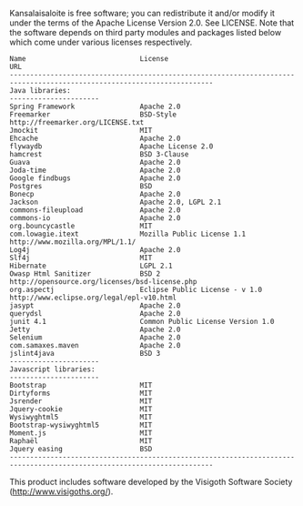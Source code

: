 Kansalaisaloite is free software; you can redistribute it and/or modify it under the 
terms of the Apache License Version 2.0. See LICENSE. Note that the software depends on third party modules and packages listed below which come under various licenses respectively.

    Name                            License                                 URL
    ------------------------------------------------------------------------------------------------------------------------
    Java libraries:
    ----------------------
    Spring Framework                Apache 2.0
    Freemarker                      BSD-Style                               http://freemarker.org/LICENSE.txt
    Jmockit                         MIT
    Ehcache                         Apache 2.0
    flywaydb                        Apache License 2.0
    hamcrest                        BSD 3-Clause                  
    Guava                           Apache 2.0
    Joda-time                       Apache 2.0
    Google findbugs                 Apache 2.0
    Postgres                        BSD
    Bonecp                          Apache 2.0
    Jackson                         Apache 2.0, LGPL 2.1
    commons-fileupload              Apache 2.0
    commons-io                      Apache 2.0
    org.bouncycastle                MIT
    com.lowagie.itext               Mozilla Public License 1.1              http://www.mozilla.org/MPL/1.1/
    Log4j                           Apache 2.0
    Slf4j                           MIT
    Hibernate                       LGPL 2.1
    Owasp Html Sanitizer            BSD 2                                   http://opensource.org/licenses/bsd-license.php
    org.aspectj                     Eclipse Public License - v 1.0          http://www.eclipse.org/legal/epl-v10.html
    jasypt                          Apache 2.0
    querydsl                        Apache 2.0
    junit 4.1                       Common Public License Version 1.0
    Jetty                           Apache 2.0
    Selenium                        Apache 2.0
    com.samaxes.maven               Apache 2.0
    jslint4java                     BSD 3
    ----------------------
    Javascript libraries:
    ----------------------
    Bootstrap                       MIT
    Dirtyforms                      MIT
    Jsrender                        MIT
    Jquery-cookie                   MIT
    Wysiwyghtml5                    MIT
    Bootstrap-wysiwyghtml5          MIT
    Moment.js                       MIT
    Raphaël                         MIT
    Jquery easing                   BSD
    ------------------------------------------------------------------------------------------------------------------------

This product includes software developed by the 
Visigoth Software Society (http://www.visigoths.org/).